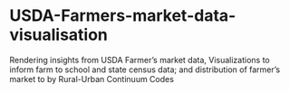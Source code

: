 # USDA-Farmers-market-data-visualisation
Rendering insights from USDA Farmer’s market data, Visualizations to inform farm to school and state census data; and distribution of farmer’s market to by Rural-Urban Continuum Codes
